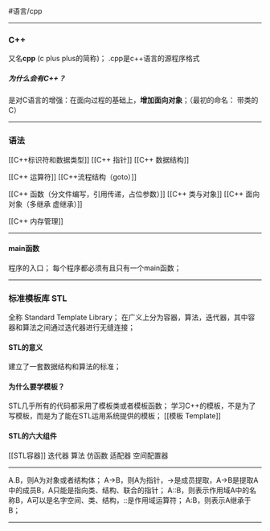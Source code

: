 #语言/cpp
***
### C++
又名**cpp** (c plus plus的简称)；
.cpp是c++语言的源程序格式

##### 为什么会有C++？
是对C语言的增强：在面向过程的基础上，**增加面向对象**；（最初的命名： 带类的C）

***
### 语法
[[C++标识符和数据类型]]
[[C++ 指针]]
[[C++ 数据结构]]

[[C++ 运算符]]
[[C++流程结构（goto）]]

[[C++ 函数（分文件编写，引用传递，占位参数）]]
[[C++ 类与对象]]
[[C++ 面向对象（多继承 虚继承）]]

[[C++ 内存管理]]
***
#### main函数
程序的入口；
每个程序都必须有且只有一个main函数；
***
### 标准模板库 STL
全称 Standard Template Library；
在广义上分为容器，算法，迭代器，其中容器和算法之间通过迭代器进行无缝连接；

#### STL的意义
建立了一套数据结构和算法的标准；

#### 为什么要学模板？
STL几乎所有的代码都采用了模板类或者模板函数；
学习C++的模板，不是为了写模板，而是为了能在STL运用系统提供的模板；
[[模板 Template]]

#### STL的六大组件
[[STL容器]]
迭代器
算法
仿函数
适配器
空间配置器



***
A.B，则A为对象或者结构体；
A->B，则A为指针，->是成员提取，A->B是提取A中的成员B，A只能是指向类、结构、联合的指针；
A::B，则表示作用域A中的名称B，A可以是名字空间、类、结构，::是作用域运算符；
A:B，则表示A继承于B；
***